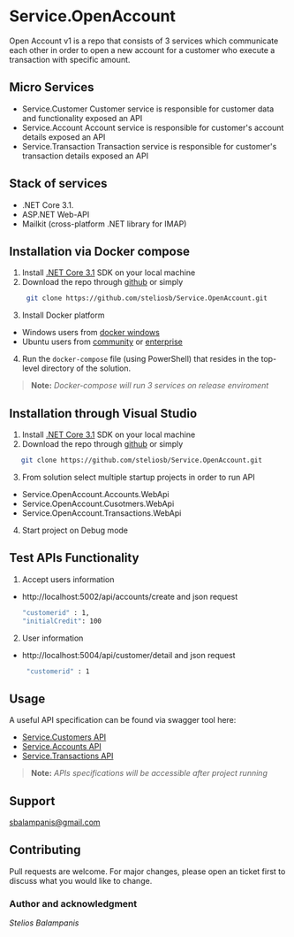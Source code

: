 # Service.OpenAccount

Open Account v1 is a repo that consists of 3 services which communicate each other in order to open a new account for a customer who execute a transaction with specific amount.

## Micro Services
- Service.Customer
Customer service is responsible for customer data and functionality exposed an API
- Service.Account
Account service is responsible for customer's account details exposed an API
- Service.Transaction
Transaction service is responsible for customer's transaction details exposed an API

## Stack of services
- .NET Core 3.1.
- ASP.NET Web-API
- Mailkit (cross-platform .NET library for IMAP)

## Installation via Docker compose

1. Install [.NET Core 3.1](https://dotnet.microsoft.com/download/dotnet-core/3.1) SDK on your local machine
2. Download the repo through [github](https://github.com/steliosb/Service.OpenAccount) or simply
   ```bash
    git clone https://github.com/steliosb/Service.OpenAccount.git
   ```
3. Install Docker platform
  - Windows users from [docker windows](https://www.docker.com/products/docker-desktop)
  - Ubuntu users from [community](https://docs.docker.com/install/linux/docker-ce/ubuntu/) or [enterprise](https://docs.docker.com/ee/docker-ee/ubuntu/)
4. Run the `docker-compose` file (using PowerShell) that resides in the top-level directory of the solution.

> **Note:** *Docker-compose will run 3 services on release enviroment*

## Installation through Visual Studio
1. Install [.NET Core 3.1](https://dotnet.microsoft.com/download/dotnet-core/3.1) SDK on your local machine
2. Download the repo through [github](https://github.com/steliosb/Service.OpenAccount) or simply
  ```bash
     git clone https://github.com/steliosb/Service.OpenAccount.git
  ```
3. From solution select multiple startup projects in order to run API
  - Service.OpenAccount.Accounts.WebApi
  - Service.OpenAccount.Cusotmers.WebApi
  - Service.OpenAccount.Transactions.WebApi
4. Start project on Debug mode
 
## Test APIs Functionality
1. Accept users information
  - http://localhost:5002/api/accounts/create and json request
    ```bash
    "customerid" : 1,
    "initialCredit": 100
    ```
2. User information
  - http://localhost:5004/api/customer/detail and json request
    ```bash
     "customerid" : 1
    ```
 
## Usage
A useful API specification can be found via swagger tool here: 
 - [Service.Customers API](http://localhost:5004/swagger)
 - [Service.Accounts API](http://localhost:5002/swagger)
 - [Service.Transactions API](http://localhost:5000/swagger)
> **Note:** *APIs specifications will be accessible after project running*

## Support
sbalampanis@gmail.com

## Contributing
Pull requests are welcome. For major changes, please open an ticket first to discuss what you would like to change.

### Author and acknowledgment
*Stelios Balampanis*
